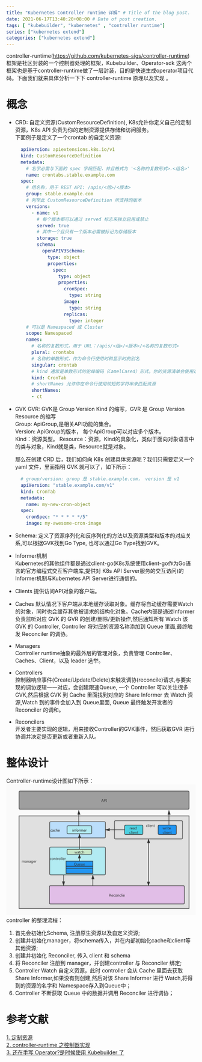 ```yaml
---
title: "Kubernetes Controller runtime 详解" # Title of the blog post.
date: 2021-06-17T13:40:20+08:00 # Date of post creation.
tags: [ "kubebuilder", "kubernetes" , "controller runtime"]
series: ["kubernetes extend"]
categories: ["kubernetes extend"]
---
```

controller-runtime(https://github.com/kubernetes-sigs/controller-runtime) 框架是社区封装的一个控制器处理的框架，Kubebuilder、Operator-sdk 这两个框架也是基于controller-runtime做了一层封装，目的是快速生成operator项目代码。下面我们就来具体分析一下下 controller-runtime 原理以及实现 。
# 概念
- CRD:
  自定义资源(CustomResourceDefinition), K8s允许你定义自己的定制资源，K8s API 负责为你的定制资源提供存储和访问服务。   
  下面例子是定义了一个crontab 的自定义资源:   
  ```yaml
    apiVersion: apiextensions.k8s.io/v1
    kind: CustomResourceDefinition
    metadata:
      # 名字必需与下面的 spec 字段匹配，并且格式为 '<名称的复数形式>.<组名>'
      name: crontabs.stable.example.com
    spec:
      # 组名称，用于 REST API: /apis/<组>/<版本>
      group: stable.example.com
      # 列举此 CustomResourceDefinition 所支持的版本
      versions:
        - name: v1
          # 每个版本都可以通过 served 标志来独立启用或禁止
          served: true
          # 其中一个且只有一个版本必需被标记为存储版本
          storage: true
          schema:
            openAPIV3Schema:
              type: object
              properties:
                spec:
                  type: object
                  properties:
                    cronSpec:
                      type: string
                    image:
                      type: string
                    replicas:
                      type: integer
      # 可以是 Namespaced 或 Cluster
      scope: Namespaced
      names:
        # 名称的复数形式，用于 URL：/apis/<组>/<版本>/<名称的复数形式>
        plural: crontabs
        # 名称的单数形式，作为命令行使用时和显示时的别名
        singular: crontab
        # kind 通常是单数形式的驼峰编码（CamelCased）形式。你的资源清单会使用这一形式。
        kind: CronTab
        # shortNames 允许你在命令行使用较短的字符串来匹配资源
        shortNames:
        - ct
  ```  
- GVK GVR: GVK是 Group Version Kind 的缩写，GVR 是 Group Version Resource 的缩写  
   Group: ApiGroup,是相关API功能的集合。  
   Version: ApiGroup的版本， 每个ApiGroup可以对应多个版本。  
   Kind：资源类型。
   Resource：资源，Kind的具象化，类似于面向对象语言中的类与对象，Kind就是类，Resource就是对象。  
    
  那么在创建 CRD 后，我们如何向 K8s 创建具体资源呢？我们只需要定义一个 yaml 文件，里面指明 GVK 就可以了，如下所示：
  ```yaml
    # group/version: group 是 stable.example.com， version 是 v1
    apiVersion: "stable.example.com/v1" 
    kind: CronTab  
    metadata:
      name: my-new-cron-object
    spec:
      cronSpec: "* * * * */5"
      image: my-awesome-cron-image
  ```
    
- Schema: 定义了资源序列化和反序列化的方法以及资源类型和版本的对应关系,可以根据GVK找到Go Type, 也可以通过Go Type找到GVK。
- Informer机制  
Kubernetes的其他组件都是通过client-go(K8s系统使用client-go作为Go语言的官方编程式交互客户端库,提供对 K8s API Server服务的交互访问)的Informer机制与Kubernetes API Server进行通信的。  
- Clients
  提供访问API对象的客户端。
- Caches
  默认情况下客户端从本地缓存读取对象。缓存将自动缓存需要Watch的对象，同时也会缓存其他被请求的结构化对象。Cache内部是通过Informer负责监听对应 GVK 的 GVR 的创建/删除/更新操作,然后通知所有 Watch 该 GVK 的 Controller, Controller 将对应的资源名称添加到 Queue 里面,最终触发 Reconciler 的调协。
- Managers  
 Controller runtime抽象的最外层的管理对象，负责管理 Controller、Caches、Client，以及 leader 选举。
- Controllers  
 控制器响应事件(Create/Update/Delete)来触发调协(reconcile)请求,与要实现的调协逻辑一一对应，会创建限速Queue, 一个 Controller 可以关注很多 GVK,然后根据 GVK 到 Cache 里面找到对应的 Share Informer 去 Watch 资源,Watch 到的事件会加入到 Queue里面, Queue 最终触发开发者的 Reconciler 的调和。
- Reconcilers  
开发者主要实现的逻辑，用来接收Controller的GVK事件，然后获取GVR 进行协调并决定是否更新或者重新入队。

# 整体设计
Controller-runtime设计图如下所示：
![](https://raw.githubusercontent.com/garfcat/garfcat/master/static/k8s/controller_runtime.jpg)
controller 的整理流程：
1. 首先会初始化Schema, 注册原生资源以及自定义资源;
2. 创建并初始化manager，将schema传入，并在内部初始化cache和client等其他资源;
3. 创建并初始化 Reconciler, 传入 client 和 schema
4. 将 Reconciler 注册到 manager，并创建controller 与 Reconciler 绑定;
5. Controller Watch 自定义资源，此时 controller 会从 Cache 里面去获取 Share Informer,如果没有则创建,然后对该 Share Informer 进行 Watch,将得到的资源的名字和 Namespace存入到Queue中；
6. Controller 不断获取 Queue 中的数据并调用 Reconciler 进行调协；



# 参考文献
[1. 定制资源](https://kubernetes.io/zh/docs/concepts/extend-kubernetes/api-extension/custom-resources/)  
[2. controller-runtime 之控制器实现](https://jishuin.proginn.com/p/763bfbd2f5b9)  
[3. 还在手写 Operator?是时候使用 Kubebuilder 了](https://my.oschina.net/u/4657223/blog/4792083)  